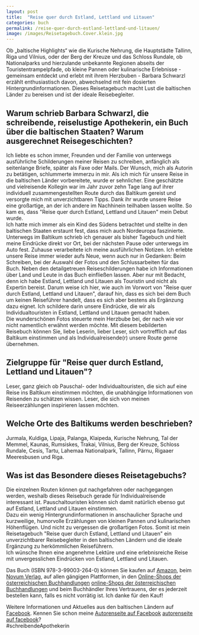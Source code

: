 ```yaml
---
layout: post
title:  "Reise quer durch Estland, Lettland und Litauen"
categories: buch
permalink: /reise-quer-durch-estland-lettland-und-litauen/
image: /images/Reisetagebuch.Cover.klein.jpg
---
```


Ob „baltische Highlights“ wie die Kurische Nehrung, die Hauptstädte Tallinn, Riga und Vilnius, oder der Berg der Kreuze und das Schloss Rundale, ob Nationalparks und hierzulande unbekannte Regionen abseits der Touristentrampelpfade, ob kleine Pannen oder kulinarische Erlebnisse - gemeinsam entdeckt und erlebt mit ihrem Herzbuben - Barbara Schwarzl erzählt enthusiastisch davon, abwechselnd mit fein dosierten Hintergrundinformationen. 
Dieses Reisetagebuch macht Lust die baltischen Länder zu bereisen und ist der ideale Reisebegleiter.


## Warum schrieb Barbara Schwarzl, die schreibende, reiselustige Apothekerin, ein Buch über die baltischen Staaten? Warum ausgerechnet Reisegeschichten?

Ich liebte es schon immer, Freunden und der Familie von unterwegs ausführliche Schilderungen meiner Reisen zu schreiben, anfänglich als seitenlange Briefe, später als Faxe oder Mails. Der Wunsch, mich als Autorin zu betätigen, schlummerte immerzu in mir. Als ich mich für unsere Reise in die baltischen Länder vorbereitete, wurde er sehnlicher. Eine geschätzte und vielreisende Kollegin war im Jahr zuvor zehn Tage lang auf ihrer individuell zusammengestellten Route durch das Baltikum gereist und versorgte mich mit unverzichtbaren Tipps. Dank ihr wurde unsere Reise eine großartige, an der ich andere im Nachhinein teilhaben lassen wollte. So kam es, dass "Reise quer durch Estland, Lettland und Litauen" mein Debut wurde. <br> Ich hatte mich immer als ein Kind des Südens betrachtet und stellte in den baltischen Staaten erstaunt fest, dass mich auch Nordeuropa faszinierte. Unterwegs im Baltikum schrieb ich genauer als bisher Tagebuch und hielt meine Eindrücke direkt vor Ort, bei der nächsten Pause oder unterwegs im Auto fest. Zuhause verarbeitete ich meine ausführlichen Notizen. Ich erlebte  unsere Reise immer wieder aufs Neue, wenn auch nur in Gedanken: Beim Schreiben, bei der Auswahl der Fotos und den Schlussarbeiten für das Buch.
Neben den detailgetreuen Reiseschilderungen habe ich Informationen über Land und Leute in das Buch einfließen lassen. Aber nur mit Bedacht, denn ich habe Estland, Lettland und Litauen als Touristin und nicht als Expertin bereist. Darum weise ich hier, wie auch im Vorwort von "Reise quer durch Estland, Lettland und Litauen", darauf hin, dass es sich bei dem Buch um keinen Reiseführer handelt, dass es sich aber bestens als Ergänzung dazu eignet. Ich schildere darin unsere Eindrücke, die wir als Individualtouristen in Estland, Lettland und Litauen gemacht haben. <br> Die wunderschönen Fotos steuerte mein Herzbube bei, der nach wie vor nicht namentlich erwähnt werden möchte. Mit diesem bebilderten Reisebuch können Sie, liebe Leserin, lieber Leser, sich vortrefflich auf das Baltikum einstimmen und als Individualreisende(r) unsere Route gerne übernehmen.


## Zielgruppe für "Reise quer durch Estland, Lettland und Litauen"?

Leser, ganz gleich ob Pauschal- oder Individualtouristen, die sich auf eine Reise ins Baltikum einstimmen möchten, die unabhängige Informationen von Reisenden zu schätzen wissen. Leser, die sich von meinen Reiseerzählungen inspirieren lassen möchten.


## Welche Orte des Baltikums werden beschrieben?

Jurmala, Kuldiga, Lipaja, Palanga, Klaipeda, Kurische Nehrung, Tal der Memmel, Kaunas, Rumsiskes, Trakai, Vilnius, Berg der Kreuze, Schloss Rundale, Cesis, Tartu, Lahemaa Nationalpark, Tallinn, Pärnu, Rigaaer Meeresbusen und Riga.


## Was ist das Besondere dieses Reisetagebuchs?

Die einzelnen Routen können gut nachgefahren oder nachgegangen werden, weshalb dieses Reisebuch gerade für Individualreisende interessant ist. Pauschaltouristen können sich damit natürlich ebenso gut auf Estland, Lettland und Litauen einstimmen. <br> Dazu ein wenig Hintergrundinformationen in anschaulicher Sprache und kurzweilige, humorvolle Erzählungen von kleinen Pannen und kulinarischen Höhenflügen. Und nicht zu vergessen die großartigen Fotos. Somit ist mein Reisetagebuch "Reise quer durch Estland, Lettland und Litauen" ein unverzichtbarer Reisebegleiter in den baltischen Ländern und die ideale Ergänzung zu herkömmlichen Reiseführern. <br> Ich wünsche Ihnen eine angenehme Lektüre und eine erlebnisreiche Reise mit unvergesslichen Eindrücken von Estland, Lettland und Litauen.


Das Buch (ISBN 978-3-99003-264-0) können Sie kaufen auf [Amazon][amazon], beim [Novum Verlag][novum verlag], auf allen gängigen Plattformen, in den [Online-Shops der österreichischen Buchhandlungen] [online-Shops der österreichischen Buchhandlungen] und beim Buchhändler Ihres Vertrauens, der es jederzeit bestellen kann, falls es nicht vorrätig ist. Ich danke für den Kauf!

Weitere Informationen und Aktuelles aus den baltischen Ländern auf [Facebook][facebook]. Kennen Sie schon meine [Autorenseite auf Facebook] [autorenseite auf facebook]? <br> #schreibendeApothekerin

[amazon]: https://www.amazon.de/Reise-Durch-Estland-Lettland-Litauen/dp/399003264X
[novum verlag]: https://www.novumverlag.com/buecher/ratgeber-sachbuch/sonstiges-allerlei/reise-quer-durch-estland-lettland-und-litauen.html

[facebook]: https://www.facebook.com/Reise-quer-durch-Estland-Lettland-und-Litauen-251627861517218/
[online-Shops der österreichischen Buchhandlungen]: http://www.buecher.at/buylocal/
[autorenseite auf facebook]: https://www.facebook.com/schreibendeApothekerin
